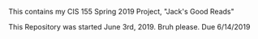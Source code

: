 This contains my CIS 155 Spring 2019 Project, "Jack's Good Reads"

This Repository was started June 3rd, 2019. Bruh please. Due 6/14/2019


